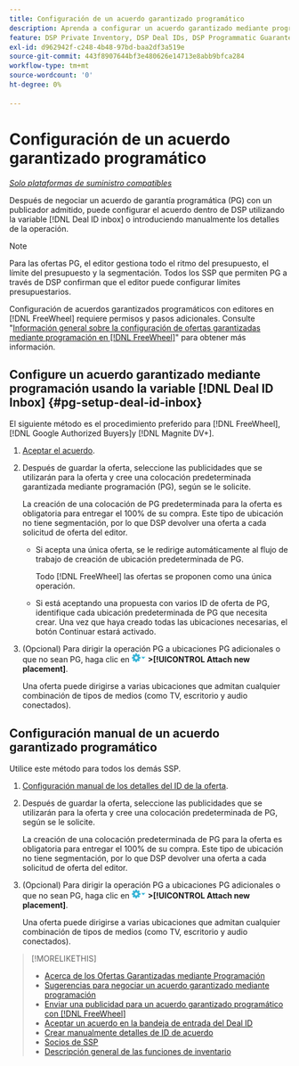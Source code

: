 ```yaml
---
title: Configuración de un acuerdo garantizado programático
description: Aprenda a configurar un acuerdo garantizado mediante programación (PG) que haya negociado con un editor.
feature: DSP Private Inventory, DSP Deal IDs, DSP Programmatic Guaranteed Deals
exl-id: d962942f-c248-4b48-97bd-baa2df3a519e
source-git-commit: 443f8907644bf3e480626e14713e8abb9bfca284
workflow-type: tm+mt
source-wordcount: '0'
ht-degree: 0%

---
```


# Configuración de un acuerdo garantizado programático

*[Solo plataformas de suministro compatibles](programmatic-guaranteed-about.md)*

Después de negociar un acuerdo de garantía programática (PG) con un publicador admitido, puede configurar el acuerdo dentro de DSP utilizando la variable [!DNL Deal ID inbox] o introduciendo manualmente los detalles de la operación.

>[!NOTE]
>
> Para las ofertas PG, el editor gestiona todo el ritmo del presupuesto, el límite del presupuesto y la segmentación. Todos los SSP que permiten PG a través de DSP confirman que el editor puede configurar límites presupuestarios.
>
> Configuración de acuerdos garantizados programáticos con editores en [!DNL FreeWheel] requiere permisos y pasos adicionales. Consulte &quot;[Información general sobre la configuración de ofertas garantizadas mediante programación en [!DNL FreeWheel]](freewheel-overview.md)&quot; para obtener más información.

## Configure un acuerdo garantizado mediante programación usando la variable [!DNL Deal ID Inbox] {#pg-setup-deal-id-inbox}

El siguiente método es el procedimiento preferido para [!DNL FreeWheel], [!DNL Google Authorized Buyers]y [!DNL Magnite DV+].

1. [Aceptar el acuerdo](deal-id-inbox-accept.md).

1. Después de guardar la oferta, seleccione las publicidades que se utilizarán para la oferta y cree una colocación predeterminada garantizada mediante programación (PG), según se le solicite.

   La creación de una colocación de PG predeterminada para la oferta es obligatoria para entregar el 100% de su compra. Este tipo de ubicación no tiene segmentación, por lo que DSP devolver una oferta a cada solicitud de oferta del editor.

   * Si acepta una única oferta, se le redirige automáticamente al flujo de trabajo de creación de ubicación predeterminada de PG.

      Todo [!DNL FreeWheel] las ofertas se proponen como una única operación.

   * Si está aceptando una propuesta con varios ID de oferta de PG, identifique cada ubicación predeterminada de PG que necesita crear. Una vez que haya creado todas las ubicaciones necesarias, el botón Continuar estará activado.

1. (Opcional) Para dirigir la operación PG a ubicaciones PG adicionales o que no sean PG, haga clic en ![Menú Opciones](/help/dsp/assets/options-menu.png) **>[!UICONTROL Attach new placement]**.

   Una oferta puede dirigirse a varias ubicaciones que admitan cualquier combinación de tipos de medios (como TV, escritorio y audio conectados).

## Configuración manual de un acuerdo garantizado programático

Utilice este método para todos los demás SSP.

1. [Configuración manual de los detalles del ID de la oferta](deal-id-create.md).

1. Después de guardar la oferta, seleccione las publicidades que se utilizarán para la oferta y cree una colocación predeterminada de PG, según se le solicite.

   La creación de una colocación predeterminada de PG para la oferta es obligatoria para entregar el 100% de su compra. Este tipo de ubicación no tiene segmentación, por lo que DSP devolver una oferta a cada solicitud de oferta del editor.

1. (Opcional) Para dirigir la operación PG a ubicaciones PG adicionales o que no sean PG, haga clic en ![Menú Opciones](/help/dsp/assets/options-menu.png) **>[!UICONTROL Attach new placement]**.

   Una oferta puede dirigirse a varias ubicaciones que admitan cualquier combinación de tipos de medios (como TV, escritorio y audio conectados).

>[!MORELIKETHIS]
>
>* [Acerca de los Ofertas Garantizadas mediante Programación](programmatic-guaranteed-about.md)
>* [Sugerencias para negociar un acuerdo garantizado mediante programación](/help/dsp/inventory/programmatic-guaranteed-tips.md)
>* [Enviar una publicidad para un acuerdo garantizado programático con [!DNL FreeWheel]](freewheel-submit.md)
>* [Aceptar un acuerdo en la bandeja de entrada del Deal ID](deal-id-inbox-accept.md)
>* [Crear manualmente detalles de ID de acuerdo](deal-id-create.md)
>* [Socios de SSP](ssp-partners.md)
>* [Descripción general de las funciones de inventario](inventory-overview.md)

